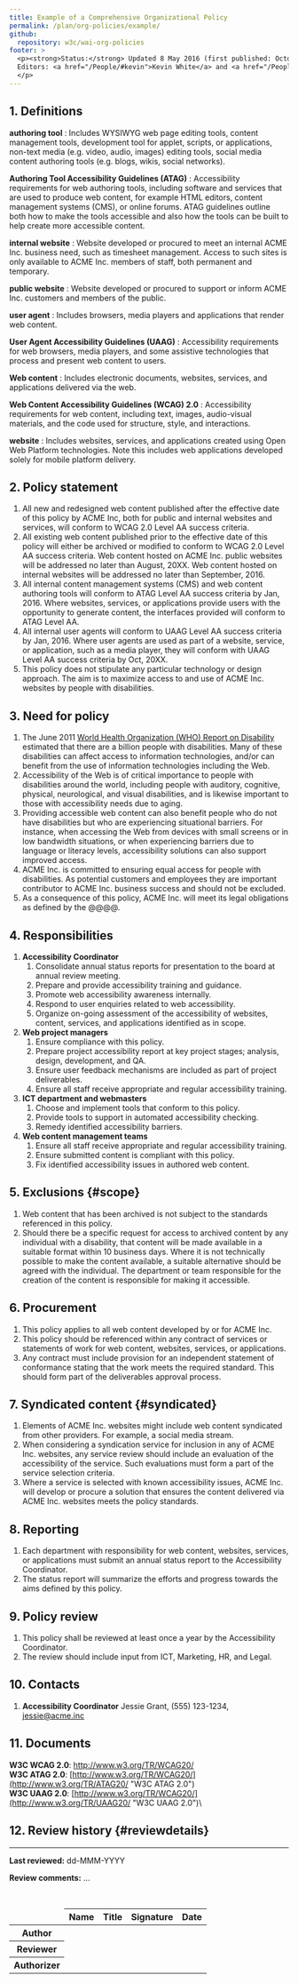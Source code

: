 ```yaml
---
title: Example of a Comprehensive Organizational Policy
permalink: /plan/org-policies/example/
github:
  repository: w3c/wai-org-policies
footer: >
  <p><strong>Status:</strong> Updated 8 May 2016 (first published: October 2002)<br>
  Editors: <a href="/People/#kevin">Kevin White</a> and <a href="/People/shadi/">Shadi Abou-Zahra</a>. Contributors: <a href="/People/Brewer/">Judy Brewer</a>, <a href="/People/Shawn/">Shawn Lawton Henry</a>, and <a href="/WAI/EO/EOWG-members">participants</a> of the <a href="/WAI/EO/">Education and Outreach Working Group</a>. Updated with support from <a href="/WAI/ACT/" shape="rect"><acronym title="Web Accessibility Initiative - Cooperation Framework for Guidance on Advanced Technologies, Evaluation Methodologies, and Research Agenda Setting to Support eAccessibility">WAI-ACT</acronym></a>, a project of the European Commission <acronym title="Information Society Technologies">IST</acronym> Programme.
  </p>
---
```


## 1. Definitions

**authoring tool**
:   Includes WYSIWYG web page editing tools, content management tools,
    development tool for applet, scripts, or applications, non-text
    media (e.g. video, audio, images) editing tools, social media
    content authoring tools (e.g. blogs, wikis, social networks).

**Authoring Tool Accessibility Guidelines (ATAG)**
:   Accessibility requirements for web authoring tools, including
    software and services that are used to produce web content, for
    example HTML editors, content management systems (CMS), or online
    forums. ATAG guidelines outline both how to make the tools
    accessible and also how the tools can be built to help create more
    accessible content.

**internal website**
:   Website developed or procured to meet an internal ACME Inc. business
    need, such as timesheet management. Access to such sites is only
    available to ACME Inc. members of staff, both permanent and
    temporary.

**public website**
:   Website developed or procured to support or inform ACME Inc.
    customers and members of the public.

**user agent**
:   Includes browsers, media players and applications that render web
    content.

**User Agent Accessibility Guidelines (UAAG)**
:   Accessibility requirements for web browsers, media players, and some
    assistive technologies that process and present web content to
    users.

**Web content**
:   Includes electronic documents, websites, services, and applications
    delivered via the web.

**Web Content Accessibility Guidelines (WCAG) 2.0**
:   Accessibility requirements for web content, including text, images,
    audio-visual materials, and the code used for structure, style, and
    interactions.

**website**
:   Includes websites, services, and applications created using Open Web
    Platform technologies. Note this includes web applications developed
    solely for mobile platform delivery.

## 2. Policy statement

1.  All new and redesigned web content published after the effective
    date of this policy by ACME Inc, both for public and internal
    websites and services, will conform to WCAG 2.0 Level AA success
    criteria.
2.  All existing web content published prior to the effective date of
    this policy will either be archived or modified to conform to WCAG
    2.0 Level AA success criteria. Web content hosted on ACME Inc.
    public websites will be addressed no later than August, 20XX. Web
    content hosted on internal websites will be addressed no later than
    September, 2016.
3.  All internal content management systems (CMS) and web content
    authoring tools will conform to ATAG Level AA success criteria by
    Jan, 2016. Where websites, services, or applications provide users
    with the opportunity to generate content, the interfaces provided
    will conform to ATAG Level AA.
4.  All internal user agents will conform to UAAG Level AA success
    criteria by Jan, 2016. Where user agents are used as part of a
    website, service, or application, such as a media player, they will
    conform with UAAG Level AA success criteria by Oct, 20XX.
5.  This policy does not stipulate any particular technology or design
    approach. The aim is to maximize access to and use of ACME Inc.
    websites by people with disabilities.

## 3. Need for policy

1.  The June 2011 [World Health Organization (WHO) Report on
    Disability](http://www.who.int/disabilities/world_report/2011/en/index.html)
    estimated that there are a billion people with disabilities. Many of
    these disabilities can affect access to information technologies,
    and/or can benefit from the use of information technologies
    including the Web.
2.  Accessibility of the Web is of critical importance to people with
    disabilities around the world, including people with auditory,
    cognitive, physical, neurological, and visual disabilities, and is
    likewise important to those with accessibility needs due to aging.
3.  Providing accessible web content can also benefit people who do not
    have disabilities but who are experiencing situational barriers. For
    instance, when accessing the Web from devices with small screens or
    in low bandwidth situations, or when experiencing barriers due to
    language or literacy levels, accessibility solutions can also
    support improved access.
4.  ACME Inc. is committed to ensuring equal access for people with
    disabilities. As potential customers and employees they are
    important contributor to ACME Inc. business success and should not
    be excluded.
5.  As a consequence of this policy, ACME Inc. will meet its legal
    obligations as defined by the @@@@.

## 4. Responsibilities

1.  **Accessibility Coordinator**
    1.  Consolidate annual status reports for presentation to the board
        at annual review meeting.
    2.  Prepare and provide accessibility training and guidance.
    3.  Promote web accessibility awareness internally.
    4.  Respond to user enquiries related to web accessibility.
    5.  Organize on-going assessment of the accessibility of websites,
        content, services, and applications identified as in scope.
2.  **Web project managers**
    1.  Ensure compliance with this policy.
    2.  Prepare project accessibility report at key project stages;
        analysis, design, development, and QA.
    3.  Ensure user feedback mechanisms are included as part of project
        deliverables.
    4.  Ensure all staff receive appropriate and regular accessibility
        training.
3.  **ICT department and webmasters**
    1.  Choose and implement tools that conform to this policy.
    2.  Provide tools to support in automated accessibility checking.
    3.  Remedy identified accessibility barriers.
4.  **Web content management teams**
    1.  Ensure all staff receive appropriate and regular accessibility
        training.
    2.  Ensure submitted content is compliant with this policy.
    3.  Fix identified accessibility issues in authored web content.

## 5. Exclusions {#scope}

1.  Web content that has been archived is not subject to the standards
    referenced in this policy.
2.  Should there be a specific request for access to archived content by
    any individual with a disability, that content will be made
    available in a suitable format within 10 business days. Where it is
    not technically possible to make the content available, a suitable
    alternative should be agreed with the individual. The department or
    team responsible for the creation of the content is responsible for
    making it accessible.

## 6. Procurement

1.  This policy applies to all web content developed by or for ACME Inc.
2.  This policy should be referenced within any contract of services or
    statements of work for web content, websites, services, or
    applications.
3.  Any contract must include provision for an independent statement of
    conformance stating that the work meets the required standard. This
    should form part of the deliverables approval process.

## 7. Syndicated content {#syndicated}

1.  Elements of ACME Inc. websites might include web content syndicated
    from other providers. For example, a social media stream.
2.  When considering a syndication service for inclusion in any of ACME
    Inc. websites, any service review should include an evaluation of
    the accessibility of the service. Such evaluations must form a part
    of the service selection criteria.
3.  Where a service is selected with known accessibility issues, ACME
    Inc. will develop or procure a solution that ensures the content
    delivered via ACME Inc. websites meets the policy standards.

## 8. Reporting

1.  Each department with responsibility for web content, websites,
    services, or applications must submit an annual status report to the
    Accessibility Coordinator.
2.  The status report will summarize the efforts and progress towards
    the aims defined by this policy.

## 9. Policy review

1.  This policy shall be reviewed at least once a year by the
    Accessibility Coordinator.
2.  The review should include input from ICT, Marketing, HR, and Legal.

## 10. Contacts

1.  **Accessibility Coordinator** Jessie Grant, (555) 123-1234,
    <jessie@acme.inc>

## 11. Documents

**W3C WCAG 2.0**: <http://www.w3.org/TR/WCAG20/>\
**W3C ATAG 2.0**:
[http://www.w3.org/TR/WCAG20/](http://www.w3.org/TR/ATAG20/ "W3C ATAG 2.0")\
**W3C UAAG 2.0**:
[http://www.w3.org/TR/WCAG20/](http://www.w3.org/TR/UAAG20/ "W3C UAAG 2.0")\

## 12. Review history {#reviewdetails}
--------------

**Last reviewed:** dd-MMM-YYYY

**Review comments:** ...

 
<table>
  <thead>
    <tr>
      <td>&nbsp;</td>
      <th scope="col">Name</th>
      <th scope="col">Title</th>
      <th scope="col">Signature</th>
      <th scope="col">Date</th>
    </tr>
  </thead>
  <tbody>
    <tr>
      <th scope="row">Author</th>
      <td>&nbsp;</td>
      <td>&nbsp;</td>
      <td>&nbsp;</td>
      <td>&nbsp;</td>
    </tr>
    <tr>
      <th scope="row">Reviewer</th>
      <td>&nbsp;</td>
      <td>&nbsp;</td>
      <td>&nbsp;</td>
      <td>&nbsp;</td>
    </tr>
    <tr>
      <th scope="row">Authorizer</th>
      <td>&nbsp;</td>
      <td>&nbsp;</td>
      <td>&nbsp;</td>
      <td>&nbsp;</td>
    </tr>
  </tbody>
</table>